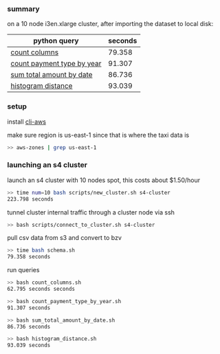 ### summary

on a 10 node i3en.xlarge cluster, after importing the dataset to local disk:

| python query | seconds |
| --- | --- |
| [count columns](./count_columns.sh) | 79.358 |
| [count payment type by year](./count_payment_type_by_year.sh) | 91.307 |
| [sum total amount by date](./sum_total_amount_by_date.sh) | 86.736 |
| [histogram distance](./histogram_distance.sh) | 93.039 |

### setup

install [cli-aws](https://github.com/nathants/cli-aws#installation)

make sure region is us-east-1 since that is where the taxi data is
```bash
>> aws-zones | grep us-east-1
```

### launching an s4 cluster

launch an s4 cluster with 10 nodes spot, this costs about $1.50/hour
```bash
>> time num=10 bash scripts/new_cluster.sh s4-cluster
223.798 seconds
```

tunnel cluster internal traffic through a cluster node via ssh
```bash
>> bash scripts/connect_to_cluster.sh s4-cluster
```

pull csv data from s3 and convert to bzv
```bash
>> time bash schema.sh
79.358 seconds
```

run queries
```bash
>> bash count_columns.sh
62.795 seconds seconds

>> bash count_payment_type_by_year.sh
91.307 seconds

>> bash sum_total_amount_by_date.sh
86.736 seconds

>> bash histogram_distance.sh
93.039 seconds
```

